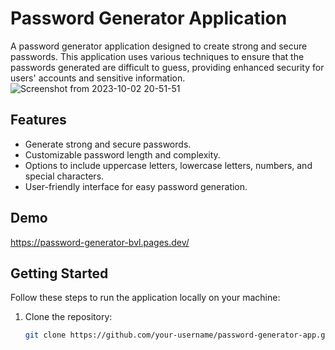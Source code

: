 # Password Generator Application

A password generator application designed to create strong and secure passwords. This application uses various techniques to ensure that the passwords generated are difficult to guess, providing enhanced security for users' accounts and sensitive information.
![Screenshot from 2023-10-02 20-51-51](https://github.com/supem137/password_generator/assets/80448223/062ca431-6ec2-4eb4-bf69-9b0c8fe5c69d)



## Features

- Generate strong and secure passwords.
- Customizable password length and complexity.
- Options to include uppercase letters, lowercase letters, numbers, and special characters.
- User-friendly interface for easy password generation.

## Demo

https://password-generator-bvl.pages.dev/

## Getting Started

Follow these steps to run the application locally on your machine:

1. Clone the repository:

   ```bash
   git clone https://github.com/your-username/password-generator-app.git
